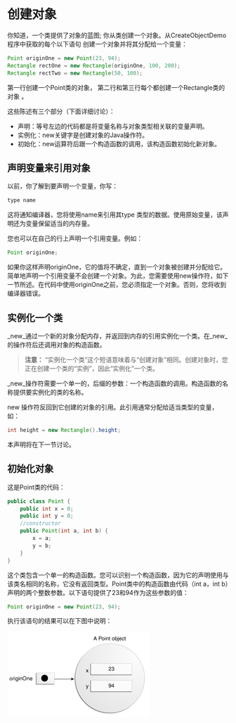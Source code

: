 # 创建对象

你知道，一个类提供了对象的蓝图; 你从类创建一个对象。从CreateObjectDemo程序中获取的每个以下语句 创建一个对象并将其分配给一个变量：

```java
Point originOne = new Point(23, 94);
Rectangle rectOne = new Rectangle(originOne, 100, 200);
Rectangle rectTwo = new Rectangle(50, 100);
```

第一行创建一个Point类的对象， 第二行和第三行每个都创建一个Rectangle类的对象 。

这些陈述有三个部分（下面详细讨论）：

* 声明：等号左边的代码都是将变量名称与对象类型相关联的变量声明。
* 实例化：new关键字是创建对象的Java操作符。
* 初始化：new运算符后跟一个构造函数的调用，该构造函数初始化新对象。

## 声明变量来引用对象
以前，你了解到要声明一个变量，你写：

```java
type name
```

这将通知编译器，您将使用name来引用其type 类型的数据。使用原始变量，该声明还为变量保留适当的内存量。

您也可以在自己的行上声明一个引用变量。例如：

```java
Point originOne;
```

如果你这样声明originOne，它的值将不确定，直到一个对象被创建并分配给它。简单地声明一个引用变量不会创建一个对象。为此，您需要使用new操作符，如下一节所述。在代码中使用originOne之前，您必须指定一个对象。否则，您将收到编译器错误。

## 实例化一个类

_new_通过一个新的对象分配内存，并返回到内存的引用实例化一个类。在_new_的操作符后还调用对象的构造函数。

> **注意：**  “实例化一个类”这个短语意味着与“创建对象”相同。创建对象时，您正在创建一个类的“实例”，因此“实例化”一个类。

_new_操作符需要一个单一的，后缀的参数：一个构造函数的调用。构造函数的名称提供要实例化的类的名称。

new 操作符反回到它创建的对象的引用。此引用通常分配给适当类型的变量，如：

```java
int height = new Rectangle().height;
```

本声明将在下一节讨论。

## 初始化对象
这是Point类的代码：

```java
public class Point {
    public int x = 0;
    public int y = 0;
    //constructor
    public Point(int a, int b) {
        x = a;
        y = b;
    }
}
```

这个类包含一个单一的构造函数。您可以识别一个构造函数，因为它的声明使用与该类名相同的名称，它没有返回类型。Point类中的构造函数由代码（int a，int b）声明的两个整数参数。以下语句提供了23和94作为这些参数的值：

```java
Point originOne = new Point(23, 94);
```

执行该语句的结果可以在下图中说明：

![](assets/java/javaoo/objects-oneRef.gif)
